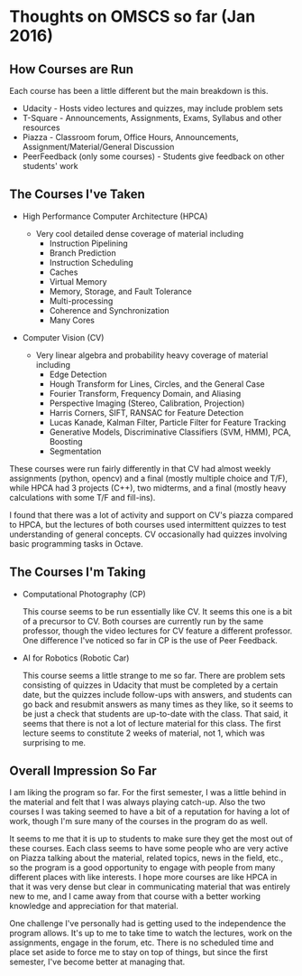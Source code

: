 # Thoughts on OMSCS so far (Jan 2016)

## How Courses are Run

Each course has been a little different but the main breakdown is this.

* Udacity - Hosts video lectures and quizzes, may include problem sets
* T-Square - Announcements, Assignments, Exams, Syllabus and other resources
* Piazza - Classroom forum, Office Hours, Announcements, Assignment/Material/General Discussion
* PeerFeedback (only some courses) - Students give feedback on other students' work

## The Courses I've Taken

* High Performance Computer Architecture (HPCA)
  * Very cool detailed dense coverage of material including
    * Instruction Pipelining
    * Branch Prediction
    * Instruction Scheduling
    * Caches
    * Virtual Memory
    * Memory, Storage, and Fault Tolerance
    * Multi-processing
    * Coherence and Synchronization
    * Many Cores

* Computer Vision (CV)
  * Very linear algebra and probability heavy coverage of material including
    * Edge Detection
    * Hough Transform for Lines, Circles, and the General Case
    * Fourier Transform, Frequency Domain, and Aliasing
    * Perspective Imaging (Stereo, Calibration, Projection)
    * Harris Corners, SIFT, RANSAC for Feature Detection
    * Lucas Kanade, Kalman Filter, Particle Filter for Feature Tracking
    * Generative Models, Discriminative Classifiers (SVM, HMM), PCA, Boosting
    * Segmentation

These courses were run fairly differently in that CV had almost weekly assignments (python, opencv) and a final (mostly multiple choice and T/F), while HPCA had 3 projects (C++), two midterms, and a final (mostly heavy calculations with some T/F and fill-ins).

I found that there was a lot of activity and support on CV's piazza compared to HPCA, but the lectures of both courses used intermittent quizzes to test understanding of general concepts. CV occasionally had quizzes involving basic programming tasks in Octave.

## The Courses I'm Taking

* Computational Photography (CP)

  This course seems to be run essentially like CV. It seems this one is a bit of a precursor to CV. Both courses are currently run by the same professor, though the video lectures for CV feature a different professor. One difference I've noticed so far in CP is the use of Peer Feedback.

* AI for Robotics (Robotic Car)

  This course seems a little strange to me so far. There are problem sets consisting of quizzes in Udacity that must be completed by a certain date, but the quizzes include follow-ups with answers, and students can go back and resubmit answers as many times as they like, so it seems to be just a check that students are up-to-date with the class. That said, it seems that there is not a lot of lecture material for this class. The first lecture seems to constitute 2 weeks of material, not 1, which was surprising to me.

## Overall Impression So Far

I am liking the program so far. For the first semester, I was a little behind in the material and felt that I was always playing catch-up. Also the two courses I was taking seemed to have a bit of a reputation for having a lot of work, though I'm sure many of the courses in the program do as well.

It seems to me that it is up to students to make sure they get the most out of these courses. Each class seems to have some people who are very active on Piazza talking about the material, related topics, news in the field, etc., so the program is a good opportunity to engage with people from many different places with like interests. I hope more courses are like HPCA in that it was very dense but clear in communicating material that was entirely new to me, and I came away from that course with a better working knowledge and appreciation for that material.

One challenge I've personally had is getting used to the independence the program allows. It's up to me to take time to watch the lectures, work on the assignments, engage in the forum, etc. There is no scheduled time and place set aside to force me to stay on top of things, but since the first semester, I've become better at managing that.
